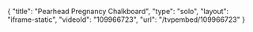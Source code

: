 {
    "title": "Pearhead Pregnancy Chalkboard",
    "type": "solo",
    "layout": "iframe-static",
    "videoId": "109966723",
    "url": "\/tvpembed\/109966723"
}